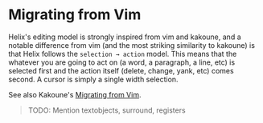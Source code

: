 # Migrating from Vim

Helix's editing model is strongly inspired from vim and kakoune, and a notable
difference from vim (and the most striking similarity to kakoune) is that Helix
follows the `selection → action` model. This means that the whatever you are
going to act on (a word, a paragraph, a line, etc) is selected first and the
action itself (delete, change, yank, etc) comes second. A cursor is simply a
single width selection.

See also Kakoune's [Migrating from Vim](https://github.com/mawww/kakoune/wiki/Migrating-from-Vim).

> TODO: Mention textobjects, surround, registers
